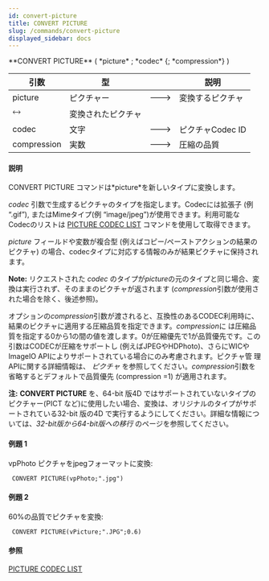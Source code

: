 ```yaml
---
id: convert-picture
title: CONVERT PICTURE
slug: /commands/convert-picture
displayed_sidebar: docs
---
```


<!--REF #_command_.CONVERT PICTURE.Syntax-->**CONVERT PICTURE** ( *picture* ; *codec* {; *compression*} )<!-- END REF-->
<!--REF #_command_.CONVERT PICTURE.Params-->
| 引数 | 型 |  | 説明 |
| --- | --- | --- | --- |
| picture | ピクチャー | &#x1F852; | 変換するピクチャ |
| &#x1F858; | 変換されたピクチャ |
| codec | 文字 | &#x1F852; | ピクチャCodec ID |
| compression | 実数 | &#x1F852; | 圧縮の品質 |

<!-- END REF-->

#### 説明 

<!--REF #_command_.CONVERT PICTURE.Summary-->CONVERT PICTURE コマンドは*picture*を新しいタイプに変換します。<!-- END REF--> 

*codec* 引数で生成するピクチャのタイプを指定します。Codecには拡張子 (例 “.gif”), またはMimeタイプ(例 “image/jpeg”)が使用できます。利用可能なCodecのリストは [PICTURE CODEC LIST](picture-codec-list.md) コマンドを使用して取得できます。

*picture* フィールドや変数が複合型 (例えばコピー/ペーストアクションの結果のピクチャ) の場合、codecタイプに対応する情報のみが結果ピクチャに保持されます。

**Note:** リクエストされた *codec* のタイプが*picture*の元のタイプと同じ場合、変換は実行されず、そのままのピクチャが返されます (*compression*引数が使用された場合を除く、後述参照)。 

オプションの*compression*引数が渡されると、互換性のあるCODEC利用時に、結果のピクチャに適用する圧縮品質を指定できます。*compression*に は圧縮品質を指定する0から1の間の値を渡します。0が圧縮優先で1が品質優先です。この引数はCODECが圧縮をサポートし (例えばJPEGやHDPhoto)、さらにWICやImageIO APIによりサポートされている場合にのみ考慮されます。ピクチャ管 理APIに関する詳細情報は、 *ピクチャ* を参照してください。*compression*引数を省略するとデフォルトで品質優先 (compression =1) が適用されます。 

**注:** **CONVERT PICTURE** を、64-bit 版4D ではサポートされていないタイプのピクチャー(PICT など)に使用したい場合、変換は、オリジナルのタイプがサポートされている32-bit 版の4D で実行するようにしてください。詳細な情報については、*32-bit版から64-bit版への移行* のページを参照してください。

#### 例題 1 

vpPhoto ピクチャをjpegフォーマットに変換: 

```4d
 CONVERT PICTURE(vpPhoto;".jpg")
```

#### 例題 2 

60%の品質でピクチャを変換:

```4d
 CONVERT PICTURE(vPicture;".JPG";0.6)
```

#### 参照 

[PICTURE CODEC LIST](picture-codec-list.md)  